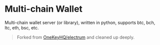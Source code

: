 # Multi-chain Wallet

Multi-chain wallet server (or library), written in python,
supports btc, bch, ltc, eth, bsc, etc.

> Forked from [OneKeyHQ/electrum](https://github.com/OneKeyHQ/electrum) and cleaned up deeply.
